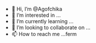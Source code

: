 - 👋 Hi, I’m @Agofchika
- 👀 I’m interested in ...
- 🌱 I’m currently learning ...
- 💞️ I’m looking to collaborate on ...
- 📫 How to reach me ...ferm

<!---
Agofchika/Agofchika is a ✨ special ✨ repository because its `README.md` (this file) appears on your GitHub profile.
You can click the Preview link to take a look at your changes.
--->
